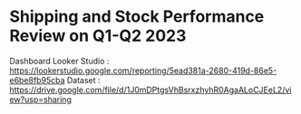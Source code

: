 # Shipping and Stock Performance Review on Q1-Q2 2023

Dashboard Looker Studio : https://lookerstudio.google.com/reporting/5ead381a-2680-419d-86e5-e6be8fb95cba
Dataset : https://drive.google.com/file/d/1J0mDPtgsVhBsrxzhyhR0AgaALoCJEeL2/view?usp=sharing
